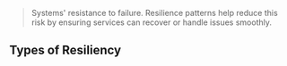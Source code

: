 > Systems' resistance to failure. Resilience patterns help reduce this risk by ensuring services can recover or handle issues smoothly.

## **Types of Resiliency**

